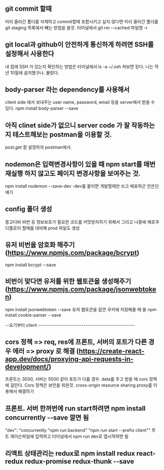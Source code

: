 ## git commit 할때
미리 올라간 폴더를 삭제하고 commit할때 포함시키고 싶지 않다면
미리 올라간 폴더를 git staging 목록에서 빼는 방법을 쓸것. 
터미널에서 git rm --cached 파일명 -r

## git local과 github이 안전하게 통신하게 하려면 SSH를 설정해서 사용한다
내 컴에 SSH 가 있는지 확인하는 방법은 터미널에서  ls -a ~/.ssh 쳐보면 된다.
나는 작년 10월에 설치했구나. 몰랐다.


## body-parser 라는 dependency를 사용해서 
client side 에서 보내주는  user name, password, email 등을 server에서 받을 수 있다.
npm install body-parser --save

## 아직 clinet side가 없으니 server code 가 잘 작동하는지 테스트해보는 postman을 이용할 것.
post,get 잘 설정하자 postman에서.

## nodemon은 입력변경사항이 있을 때 npm start를 매번 재실행 하지 않고도  페이지 변경사항을 보여주는 것.
npm install nodemon --save-dev 
-dev를 붙이면 개발할때만 쓰고 배포하곤 안쓴단얘기

## config 폴더 생성
몽고디비 비번 등 정보보호가 필요한 코드를 커밋방지하기 위해서
그리고 나중에 헤로쿠 디플로이 할때를 대비해 prod 파일도 생성

## 유저 비번을 암호화 해주기 (https://www.npmjs.com/package/bcrypt)
npm install bcrypt --save

## 비번이 맞다면 유저를 위한 웹토큰을 생성해주기 (https://www.npmjs.com/package/jsonwebtoken)
npm install jsonwebtoken --save
유저 웹토큰을 잠깐 쿠키에 저장해줄 때 쓸
npm install cookie-parser --save


--요기부터 client -------------------------------------------------


## cors 정책 => req, res에 프론트, 서버의 포트가 다른 경우 에러 => proxy 로 해결 (https://create-react-app.dev/docs/proxying-api-requests-in-development/)
프론트는 3000, 서버는 5000 같이 포트가 다를 경우.  data를 주고 받을 때 cors 정책에 걸린다.
Cors 정책은 보안을 위한것. cross-origin resource sharing
proxy를 이용해서 해결하기

## 프론트. 서버 한꺼번에 run start하려면 npm install concurrently --save 깔면 됨
"dev": "concurrently \"npm run backend\" \"npm run start --prefix client\"" 루트 제이슨파일에 입력하고 터미널에서 npm run dev로 앱시작하면 됨

## 리액트 상태관리는 redux로 npm install redux react-redux redux-promise redux-thunk --save
